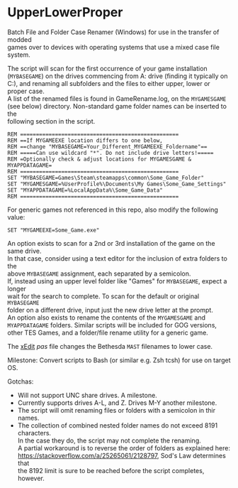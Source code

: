 # UpperLowerProper
Batch File and Folder Case Renamer (Windows) for use in the transfer of modded<br />
games over to devices with operating systems that use a mixed case file system.<br />

The script will scan for the first occurrence of your game installation<br />
(`MYBASEGAME`) on the drives commencing from A: drive (finding it typically on <br />
C:), and renaming all subfolders and the files to either upper, lower or proper case.<br />
A list of the renamed files is found in GameRename.log, on the `MYGAMESGAME`<br />
(see below) directory. Non-standard game folder names can be inserted to the<br />
following section in the script.


`REM ==================================================`<br />
`REM ==If MYGAMEEXE location differs to one below,`<br />
`REM ==change "MYBASEGAME=Your_Different_MYGAMEEXE_Foldername"==`<br />
`REM =====Can use wildcard "*". Do not include drive letters!=====`<br />
`REM =Optionally check & adjust locations for MYGAMESGAME & MYAPPDATAGAME=`<br />
`REM ==================================================`<br />
`SET "MYBASEGAME=Games\Steam\steamapps\common\Some_Game_Folder"`<br />
`SET "MYGAMESGAME=%UserProfile%\Documents\My Games\Some_Game_Settings"`<br />
`SET "MYAPPDATAGAME=%LocalAppData%\Some_Game_Data"`<br />
`REM ==================================================`<br />

For generic games not referenced in this repo, also modify the following value:<br />

`SET "MYGAMEEXE=Some_Game.exe"`<br />

An option exists to scan for a 2nd or 3rd installation of the game on the same drive.<br />
In that case, consider using a text editor for the inclusion of extra folders to the<br />
above `MYBASEGAME` assignment, each separated by a semicolon.<br />
If, instead using an upper level folder like "Games" for `MYBASEGAME`, expect a longer<br />
wait for the search to complete. To scan for the default or original `MYBASEGAME`<br />
folder on a different drive, input just the new drive letter at the prompt.<br />
An option also exists to rename the contents of the `MYGAMESGAME` and <br />
`MYAPPDATAGAME` folders. Similar scripts will be included for GOG versions,<br />
other TES Games, and a folder/file rename utility for a generic game.<br />

The [xEdit](https://github.com/TES5Edit/TES5Edit) _pas_ file changes the Bethesda `MAST` filenames to lower case.<br />

Milestone: Convert scripts to Bash (or similar e.g. Zsh tcsh) for use on target OS.<br />

Gotchas:<br />
* Will not support UNC share drives. A milestone.<br />
* Currently supports drives A-L, and Z. Drives M-Y another milestone.<br />
* The script will omit renaming files or folders with a semicolon in thir names.<br />
* The collection of combined nested folder names do not exceed 8191 characters.<br />
 In the case they do, the script may not complete the renaming.<br />
 A partial workaround is to reverse the order of folders as explained here: <br />
 https://stackoverflow.com/a/25265061/2128797, Sod's Law determines that<br />
 the 8192 limit is sure to be reached before the script completes, however.<br />
